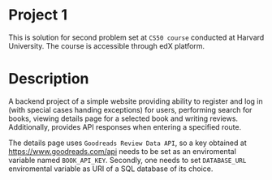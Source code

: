 # Project 1

This is solution for second problem set at `CS50 course` conducted at Harvard University. The course is accessible through edX platform.

# Description

A backend project of a simple website providing ability to register and log in (with special cases handing exceptions) for users, performing search for books, viewing details page for a selected book and writing reviews. Additionally, provides API responses when entering a specified route.

The details page uses `Goodreads Review Data API`, so a key obtained at https://www.goodreads.com/api needs to be set as an enviromental variable named `BOOK_API_KEY`. Secondly, one needs to set `DATABASE_URL` enviromental variable as URI of a SQL database of its choice.
